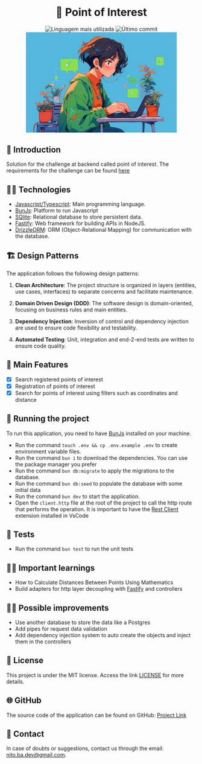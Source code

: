 <div align='center'>
	<h1>📍 Point of Interest</h1>
	<img src='https://img.shields.io/github/languages/top/nitoba/picpay-challenge' alt='Linguagem mais utilizada' />
	<img src='https://img.shields.io/github/last-commit/nitoba/picpay-challenge' alt='Último commit' />
</div>

<div align='center'>
	<img src='.github/preview.jpg' style="width: 400px; height:auto;" alt='Preview' />
</div>


## 🚀 Introduction
Solution for the challenge at backend called point of interest.
The requirements for the challenge can be found [here](https://github.com/backend-br/desafios/blob/master/points-of-interest/PROBLEM.md)


## 👨‍💻 Technologies

- [Javascript/Typescript](https://developer.mozilla.org/pt-BR/docs/Web/JavaScript): Main programming language.
- [BunJs](https://bun.sh/): Platform to run Javascript
- [SQlite](https://www.sqlite.org/): Relational database to store persistent data.
- [Fastify](https://fastify.dev/): Web framework for building APIs in NodeJS.
- [DrizzleORM](hhttps://orm.drizzle.team/): ORM (Object-Relational Mapping) for communication with the database.

## 🏗️ Design Patterns

The application follows the following design patterns:

1. **Clean Architecture**: The project structure is organized in layers (entities, use cases, interfaces) to separate concerns and facilitate maintenance.

2. **Domain Driven Design (DDD)**: The software design is domain-oriented, focusing on business rules and main entities.

3. **Dependency Injection**: Inversion of control and dependency injection are used to ensure code flexibility and testability.

4. **Automated Testing**: Unit, integration and end-2-end tests are written to ensure code quality.

## 🎯 Main Features

- [x] Search registered points of interest
- [x] Registration of points of interest
- [x] Search for points of interest using filters such as coordinates and distance

## 🔧 Running the project

To run this application, you need to have [BunJs](https://bun.sh/) installed on your machine.

- Run the command `touch .env && cp .env.example .env` to create environment variable files.
- Run the command `bun i` to download the dependencies. You can use the package manager you prefer
- Run the command `bun db:migrate` to apply the migrations to the database.
- Run the command `bun db:seed` to populate the database with some initial data
- Run the command `bun dev` to start the application.
- Open the `client.http` file at the root of the project to call the http route that performs the operation. It is important to have the [Rest Client](https://marketplace.visualstudio.com/items?itemName=humao.rest-client) extension installed in VsCode

## 🧪 Tests

- Run the command `bun test` to run the unit tests

## ✍🏽 Important learnings
- How to Calculate Distances Between Points Using Mathematics
- Build adapters for http layer decoupling with [Fastify](https://fastify.dev/) and controllers

## 🧑‍💻 Possible improvements
- Use another database to store the data like a Postgres
- Add pipes for request data validation
- Add dependency injection system to auto create the objects and inject them in the controllers

## 📄 License

This project is under the MIT license. Access the link [LICENSE](https://mit-license.org/) for more details.

## 🌐 GitHub

The source code of the application can be found on GitHub: [Project Link](https://github.com/nitoba/picpay-challenge)

## 📧 Contact

In case of doubts or suggestions, contact us through the email: [nito.ba.dev@gmail.com](mailto:nito.ba.dev@gmail.com).